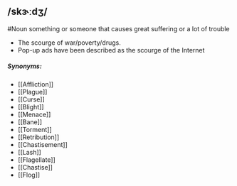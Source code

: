 ## /skɝːdʒ/  
#Noun 
something or someone that causes great suffering or a lot of trouble 

- The scourge of war/poverty/drugs.
- Pop-up ads have been described as the scourge of the Internet

##### Synonyms:
- [[Affliction]]
- [[Plague]]
- [[Curse]]
- [[Blight]]
- [[Menace]]
- [[Bane]]
- [[Torment]]
- [[Retribution]]
- [[Chastisement]]
- [[Lash]]
- [[Flagellate]]
- [[Chastise]]
- [[Flog]]
